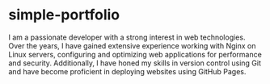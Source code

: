 # simple-portfolio

I am a passionate developer with a strong interest in web technologies. Over the years, I have gained extensive experience working with Nginx on Linux servers, configuring and optimizing web applications for performance and security. Additionally, I have honed my skills in version control using Git and have become proficient in deploying websites using GitHub Pages.
